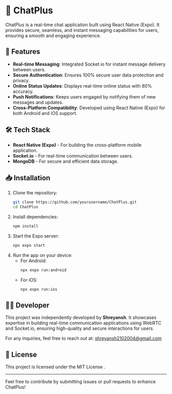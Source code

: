 # 📱 ChatPlus

ChatPlus is a real-time chat application built using React Native (Expo). It provides secure, seamless, and instant messaging capabilities for users, ensuring a smooth and engaging experience.

## 🚀 Features

- **Real-time Messaging**: Integrated Socket.io for instant message delivery between users.
- **Secure Authentication**: Ensures 100% secure user data protection and privacy.
- **Online Status Updates**: Displays real-time online status with 80% accuracy.
- **Push Notifications**: Keeps users engaged by notifying them of new messages and updates.
- **Cross-Platform Compatibility**: Developed using React Native (Expo) for both Android and iOS support.

## 🛠 Tech Stack

- **React Native (Expo)** - For building the cross-platform mobile application.
- **Socket.io** - For real-time communication between users.
- **MongoDB** - For secure and efficient data storage.

## 📥 Installation

1. Clone the repository:
   ```sh
   git clone https://github.com/yourusername/ChatPlus.git
   cd ChatPlus
   ```
2. Install dependencies:
   ```sh
   npm install
   ```
3. Start the Expo server:
   ```sh
   npx expo start
   ```
4. Run the app on your device:
   - For Android:
     ```sh
     npx expo run:android
     ```
   - For iOS:
     ```sh
     npx expo run:ios
     ```

## 👨‍💻 Developer

This project was independently developed by **Shreyansh**. It showcases expertise in building real-time communication applications using WebRTC and Socket.io, ensuring high-quality and secure interactions for users.

For any inquiries, feel free to reach out at: [shreyansh2102004@gmail.com](mailto:shreyansh2102004@gmail.com)

## 📜 License

This project is licensed under the MIT License .

---

Feel free to contribute by submitting issues or pull requests to enhance ChatPlus!
